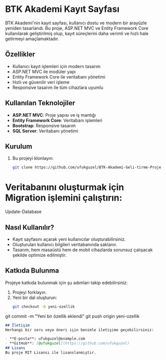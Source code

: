 # BTK Akademi Kayıt Sayfası

BTK Akademi'nin kayıt sayfası, kullanıcı dostu ve modern bir arayüzle yeniden tasarlandı. Bu proje, ASP.NET MVC ve Entity Framework Core kullanılarak geliştirilmiş olup, kayıt süreçlerini daha verimli ve hızlı hale getirmeyi amaçlamaktadır.

## Özellikler

- Kullanıcı kayıt işlemleri için modern tasarım
- ASP.NET MVC ile modüler yapı
- Entity Framework Core ile veritabanı yönetimi
- Hızlı ve güvenilir veri işleme
- Responsive tasarım ile tüm cihazlara uyumlu

## Kullanılan Teknolojiler

- **ASP.NET MVC**: Proje yapısı ve iş mantığı
- **Entity Framework Core**: Veritabanı işlemleri
- **Bootstrap**: Responsive tasarım
- **SQL Server**: Veritabanı yönetimi

## Kurulum

1. Bu projeyi klonlayın:
   ```bash
   git clone https://github.com/ufukguzel/BTK-Akademi-Geli-tirme-Projesi.git
# Veritabanını oluşturmak için Migration işlemini çalıştırın:
Update-Database


## Nasıl Kullanılır?
- Kayıt sayfasını açarak yeni kullanıcılar oluşturabilirsiniz.
- Oluşturulan kullanıcı bilgileri veritabanında saklanır.
- Tasarım, hem masaüstü hem de mobil cihazlarda sorunsuz çalışacak şekilde optimize edilmiştir.

## Katkıda Bulunma
Projeye katkıda bulunmak için şu adımları takip edebilirsiniz:

1. Projeyi forklayın.
2. Yeni bir dal oluşturun:
   ```bash
   git checkout -b yeni-ozellik
git commit -m "Yeni bir özellik eklendi"
git push origin yeni-ozellik


```markdown
## İletişim
Herhangi bir soru veya öneri için benimle iletişime geçebilirsiniz:

- **E-posta**: ufukguzel@example.com
- **GitHub**: [@ufukguzel](https://github.com/ufukguzel)
## Lisans
Bu proje MIT Lisansı ile lisanslanmıştır.
